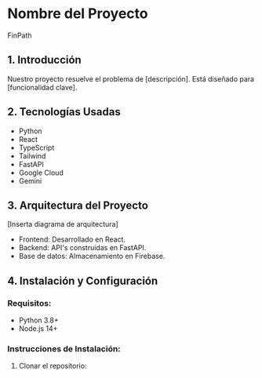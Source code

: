 # Nombre del Proyecto
FinPath

## 1. Introducción
Nuestro proyecto resuelve el problema de [descripción]. Está diseñado para [funcionalidad clave].

## 2. Tecnologías Usadas
- Python
- React
- TypeScript
- Tailwind
- FastAPI
- Google Cloud
- Gemini

## 3. Arquitectura del Proyecto
[Inserta diagrama de arquitectura]
- Frontend: Desarrollado en React.
- Backend: API's construidas en FastAPI.
- Base de datos: Almacenamiento en Firebase.

## 4. Instalación y Configuración

### Requisitos:
- Python 3.8+
- Node.js 14+

### Instrucciones de Instalación:
1. Clonar el repositorio:

